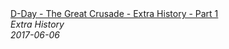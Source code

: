 <!--2024-07-21 00:21:39-->
<div class="yb">
  <a class="nodecor" href="/index.html?istoriya/d-day_-_the_great_crusade_-_extra_history_-_part_1">
    <img class="preview" data-videoid="-KY1pDLulF4" src="https://i.ytimg.com/vi/-KY1pDLulF4/hqdefault.jpg" align="middle" alt="">
  </a>
  <div class="inlbl text">
    <a class="nodecor" href="/index.html?istoriya/d-day_-_the_great_crusade_-_extra_history_-_part_1">D-Day - The Great Crusade - Extra History - Part 1</a><br>
    <i class="smaller2">Extra History</i><br>
    <i class="smaller3">2017-06-06</i>
  </div>
</div>
